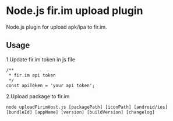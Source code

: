 # Node.js fir.im upload plugin

Node.js plugin for upload apk/ipa to fir.im.

## Usage

1.Update fir.im token in js file

```
/**
 * fir.im api token
 */
const apiToken = 'your api token';
```

2.Upload package to fir.im

```
node uploadFirimHost.js [packagePath] [iconPath] [android/ios] [bundleId] [appName] [version] [buildVersion] [changelog]
```
